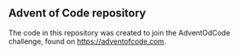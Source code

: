 ## Advent of Code repository

The code in this repository was created to join the AdventOdCode challenge, found on https://adventofcode.com. 

